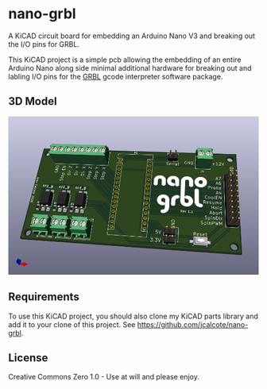 # nano-grbl
A KiCAD circuit board for embedding an Arduino Nano V3 and breaking out the I/O pins for GRBL.

This KiCAD project is a simple pcb allowing the embedding of an entire Arduino Nano along side minimal additional hardware for breaking out and labling I/O pins for the [GRBL](https://github.com/gnea/grbl) gcode interpreter software package.

## 3D Model

![nano-grbl 3d image](nano-grbl-3d.png "nano-grbl 3D image")

## Requirements

To use this KiCAD project, you should also clone my KiCAD parts library and add it to your clone of this project. See <https://github.com/jcalcote/nano-grbl>.

## License

Creative Commons Zero 1.0 - Use at will and please enjoy.
